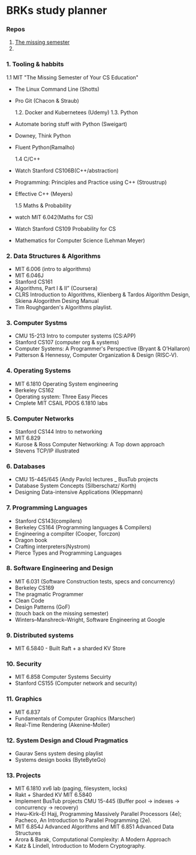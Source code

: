 # BRKs study planner

### Repos

1. [The missing semester](./the_missing_semester/readme.md)
2.

### 1. Tooling & habbits

1.1 MIT "The Missing Semester of Your CS Education"

- The Linux Command Line (Shotts)
- Pro Git (Chacon & Straub)

  1.2. Docker and Kubernetees (Udemy)
  1.3. Python

- Automate boring stuff with Python (Sweigart)
- Downey, Think Python
- Fluent Python(Ramalho)

  1.4 C/C++

- Watch Stanford CS106B(C++/abstraction)
- Programming: Principles and Practice using C++ (Stroustrup)
- Effective C++ (Meyers)

  1.5 Maths & Probability

- watch MIT 6.042(Maths for CS)
- Watch Stanford CS109 Probability for CS
- Mathematics for Computer Science (Lehman Meyer)

### 2. Data Structures & Algorithms

- MIT 6.006 (intro to algorithms)
- MIT 6.046J
- Stanford CS161
- Algorithms, Part I & II” (Coursera)
- CLRS Introduction to Algorithms, Klienberg & Tardos Algorithm Design, Skiena Alogorithm Desing Manual
- Tim Roughgarden's Algorithms playlist.

### 3. Computer Systms

- CMU 15-213 Intro to computer systems (CS:APP)
- Stanford CS107 (computer org & systems)
- Computer Systems: A Programmer's Perspective (Bryant & O’Hallaron)
- Patterson & Hennessy, Computer Organization & Design (RISC‑V).

### 4. Operating Systems

- MIT 6.1810 Operating System engineering
- Berkeley CS162
- Operating system: Three Easy Pieces
- Cmplete MIT CSAIL PDOS 6.1810 labs

### 5. Computer Networks

- Stanford CS144 Intro to networking
- MIT 6.829
- Kurose & Ross Computer Networking: A Top down approach
- Stevens TCP/IP illustrated

### 6. Databases

- CMU 15-445/645 (Andy Pavlo) lectures \_ BusTub projects
- Database System Concepts (Silberschatz/ Korth)
- Designing Data-intensive Applications (Kleppmann)

### 7. Programming Languages

- Stanford CS143(compilers)
- Berkeley CS164 (Programming languages & Compilers)
- Engineering a compilter (Cooper, Torczon)
- Dragon book
- Crafting interpreters(Nystrom)
- Pierce Types and Programming Languages

### 8. Software Engineering and Design

- MIT 6.031 (Software Construction tests, specs and concurrency)
- Berkeley CS169
- The pragmatic Programmer
- Clean Code
- Design Patterns (GoF)
- (touch back on the missing semester)
- Winters–Manshreck–Wright, Software Engineering at Google

### 9. Distributed systems

- MIT 6.5840 - Built Raft + a sharded KV Store

### 10. Security

- MIT 6.858 Computer Systems Secuirty
- Stanford CS155 (Computer network and security)

### 11. Graphics

- MIT 6.837
- Fundamentals of Computer Graphics (Marscher)
- Real-Time Rendering (Akenine-Moller)

### 12. System Design and Cloud Pragmatics

- Gaurav Sens system desing playlist
- Systems design books (ByteByteGo)

### 13. Projects

- MIT 6.1810 xv6 lab (paging, filesystem, locks)
- Rakt + Sharded KV MIT 6.5840
- Implement BusTub projects CMU 15-445 (Buffer pool -> indexes -> concurrency -> recovery)
- Hwu–Kirk–El Hajj, Programming Massively Parallel Processors (4e); Pacheco, An Introduction to Parallel Programming (2e).
- MIT 6.854J Advanced Algorithms and MIT 6.851 Advanced Data Structures
- Arora & Barak, Computational Complexity: A Modern Approach
- Katz & Lindell, Introduction to Modern Cryptography.
